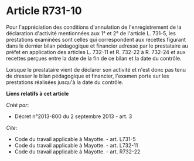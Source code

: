 # Article R731-10

Pour l'appréciation des conditions d'annulation de l'enregistrement de la déclaration d'activité mentionnées aux 1° et 2° de
l'article L. 731-5, les prestations examinées sont celles qui correspondent aux recettes figurant dans le dernier bilan
pédagogique et financier adressé par le prestataire au préfet en application des articles L. 732-11 et R. 732-22 à R. 732-24
et aux recettes perçues entre la date de la fin de ce bilan et la date du contrôle. 

Lorsque le prestataire vient de déclarer son activité et n'est donc pas tenu de dresser le bilan pédagogique et financier,
l'examen porte sur les prestations réalisées jusqu'à la date du contrôle.

**Liens relatifs à cet article**

_Créé par_:

  - Décret n°2013-800 du 2 septembre 2013 - art. 3

_Cite_:

  - Code du travail applicable à Mayotte. - art. L731-5
  - Code du travail applicable à Mayotte. - art. L732-11
  - Code du travail applicable à Mayotte. - art. R732-22
